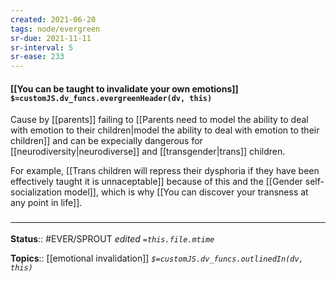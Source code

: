 ```yaml
---
created: 2021-06-20
tags: node/evergreen
sr-due: 2021-11-11
sr-interval: 5
sr-ease: 233
---
```


#### [[You can be taught to invalidate your own emotions]] `$=customJS.dv_funcs.evergreenHeader(dv, this)`

Cause by [[parents]] failing to [[Parents need to model the ability to deal with emotion to their children|model the ability to deal with emotion to their children]] and can be expecially dangerous for [[neurodiversity|neurodiverse]] and [[transgender|trans]] children.

For example, [[Trans children will repress their dysphoria if they have been effectively taught it is unnaceptable]] because of this and the [[Gender self-socialization model]], which is why [[You can discover your transness at any point in life]].

### <hr class="footnote"/>

**Status**:: #EVER/SPROUT
*edited `=this.file.mtime`*

**Topics**:: [[emotional invalidation]] 
*`$=customJS.dv_funcs.outlinedIn(dv, this)`*

